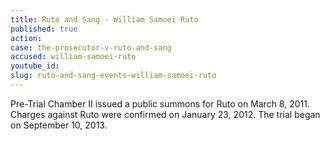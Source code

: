 ```yaml
---
title: Ruto and Sang - William Samoei Ruto
published: true
action:
case: the-prosecutor-v-ruto-and-sang
accused: william-samoei-ruto
youtube_id:
slug: ruto-and-sang-events-william-samoei-ruto
---
```



Pre-Trial Chamber II issued a public summons for Ruto on March 8, 2011. Charges against Ruto were confirmed on January 23, 2012. The trial began on September 10, 2013.
